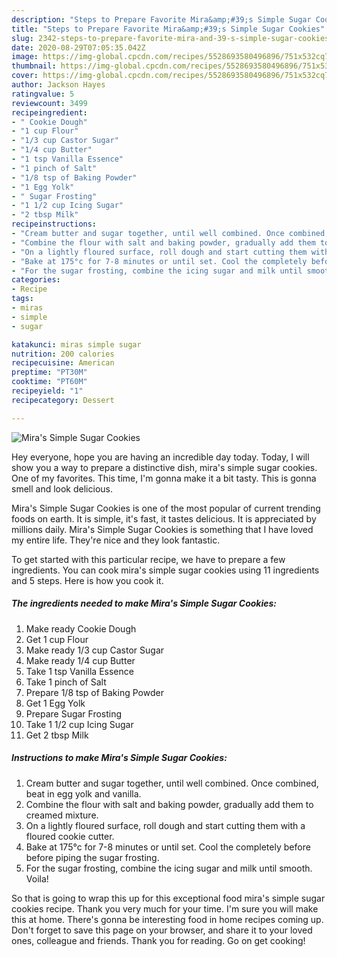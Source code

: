 ```yaml
---
description: "Steps to Prepare Favorite Mira&amp;#39;s Simple Sugar Cookies"
title: "Steps to Prepare Favorite Mira&amp;#39;s Simple Sugar Cookies"
slug: 2342-steps-to-prepare-favorite-mira-and-39-s-simple-sugar-cookies
date: 2020-08-29T07:05:35.042Z
image: https://img-global.cpcdn.com/recipes/5528693580496896/751x532cq70/miras-simple-sugar-cookies-recipe-main-photo.jpg
thumbnail: https://img-global.cpcdn.com/recipes/5528693580496896/751x532cq70/miras-simple-sugar-cookies-recipe-main-photo.jpg
cover: https://img-global.cpcdn.com/recipes/5528693580496896/751x532cq70/miras-simple-sugar-cookies-recipe-main-photo.jpg
author: Jackson Hayes
ratingvalue: 5
reviewcount: 3499
recipeingredient:
- " Cookie Dough"
- "1 cup Flour"
- "1/3 cup Castor Sugar"
- "1/4 cup Butter"
- "1 tsp Vanilla Essence"
- "1 pinch of Salt"
- "1/8 tsp of Baking Powder"
- "1 Egg Yolk"
- " Sugar Frosting"
- "1 1/2 cup Icing Sugar"
- "2 tbsp Milk"
recipeinstructions:
- "Cream butter and sugar together, until well combined. Once combined, beat in egg yolk and vanilla."
- "Combine the flour with salt and baking powder, gradually add them to creamed mixture."
- "On a lightly floured surface, roll dough and start cutting them with a floured cookie cutter."
- "Bake at 175°c for 7-8 minutes or until set. Cool the completely before before piping the sugar frosting."
- "For the sugar frosting, combine the icing sugar and milk until smooth. Voila!"
categories:
- Recipe
tags:
- miras
- simple
- sugar

katakunci: miras simple sugar 
nutrition: 200 calories
recipecuisine: American
preptime: "PT30M"
cooktime: "PT60M"
recipeyield: "1"
recipecategory: Dessert

---
```



![Mira&#39;s Simple Sugar Cookies](https://img-global.cpcdn.com/recipes/5528693580496896/751x532cq70/miras-simple-sugar-cookies-recipe-main-photo.jpg)

Hey everyone, hope you are having an incredible day today. Today, I will show you a way to prepare a distinctive dish, mira&#39;s simple sugar cookies. One of my favorites. This time, I'm gonna make it a bit tasty. This is gonna smell and look delicious.

Mira&#39;s Simple Sugar Cookies is one of the most popular of current trending foods on earth. It is simple, it's fast, it tastes delicious. It is appreciated by millions daily. Mira&#39;s Simple Sugar Cookies is something that I have loved my entire life. They're nice and they look fantastic.




To get started with this particular recipe, we have to prepare a few ingredients. You can cook mira&#39;s simple sugar cookies using 11 ingredients and 5 steps. Here is how you cook it.

<!--inarticleads1-->

##### The ingredients needed to make Mira&#39;s Simple Sugar Cookies:

1. Make ready  Cookie Dough
1. Get 1 cup Flour
1. Make ready 1/3 cup Castor Sugar
1. Make ready 1/4 cup Butter
1. Take 1 tsp Vanilla Essence
1. Take 1 pinch of Salt
1. Prepare 1/8 tsp of Baking Powder
1. Get 1 Egg Yolk
1. Prepare  Sugar Frosting
1. Take 1 1/2 cup Icing Sugar
1. Get 2 tbsp Milk




<!--inarticleads2-->

##### Instructions to make Mira&#39;s Simple Sugar Cookies:

1. Cream butter and sugar together, until well combined. Once combined, beat in egg yolk and vanilla.
1. Combine the flour with salt and baking powder, gradually add them to creamed mixture.
1. On a lightly floured surface, roll dough and start cutting them with a floured cookie cutter.
1. Bake at 175°c for 7-8 minutes or until set. Cool the completely before before piping the sugar frosting.
1. For the sugar frosting, combine the icing sugar and milk until smooth. Voila!




So that is going to wrap this up for this exceptional food mira&#39;s simple sugar cookies recipe. Thank you very much for your time. I'm sure you will make this at home. There's gonna be interesting food in home recipes coming up. Don't forget to save this page on your browser, and share it to your loved ones, colleague and friends. Thank you for reading. Go on get cooking!
